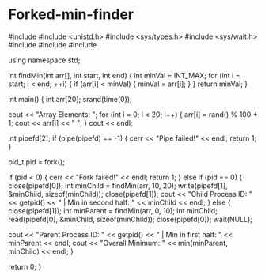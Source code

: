 # Forked-min-finder
#include <iostream>
#include <unistd.h>
#include <sys/types.h>
#include <sys/wait.h>
#include <cstdlib>
#include <ctime>
#include <climits>

using namespace std;

int findMin(int arr[], int start, int end) {
    int minVal = INT_MAX;
    for (int i = start; i < end; ++i) {
        if (arr[i] < minVal) {
            minVal = arr[i];
        }
    }
    return minVal;
}

int main() {
    int arr[20];
    srand(time(0));

  cout << "Array Elements: ";
    for (int i = 0; i < 20; i++) {
        arr[i] = rand() % 100 + 1;
        cout << arr[i] << " ";
    }
    cout << endl;

   int pipefd[2];
    if (pipe(pipefd) == -1) {
        cerr << "Pipe failed!" << endl;
        return 1;
    }

  pid_t pid = fork();

   if (pid < 0) {
        cerr << "Fork failed!" << endl;
        return 1;
    } 
    else if (pid == 0) { 
        close(pipefd[0]); 
        int minChild = findMin(arr, 10, 20);
        write(pipefd[1], &minChild, sizeof(minChild));
        close(pipefd[1]); 
        cout << "Child Process ID: " << getpid() << " | Min in second half: " << minChild << endl;
    } 
    else { 
        close(pipefd[1]); 
        int minParent = findMin(arr, 0, 10);
        int minChild;
        read(pipefd[0], &minChild, sizeof(minChild));
        close(pipefd[0]); 
        wait(NULL); 

   cout << "Parent Process ID: " << getpid() << " | Min in first half: " << minParent << endl;
        cout << "Overall Minimum: " << min(minParent, minChild) << endl;
    }

   return 0;
}
